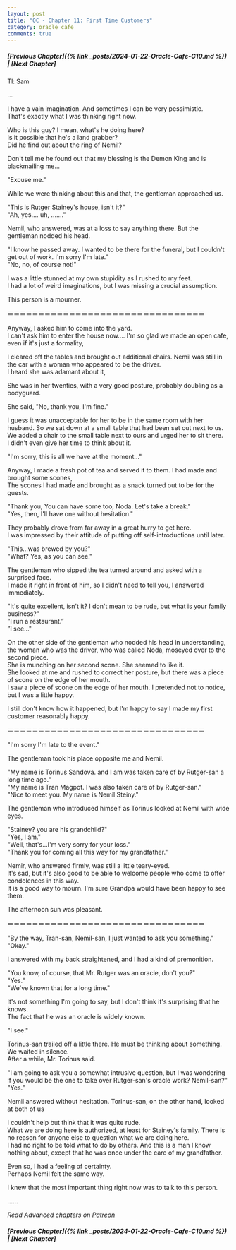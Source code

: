 ```yaml
---
layout: post
title: "OC - Chapter 11: First Time Customers"
category: oracle cafe
comments: true
---
```


##### [Previous Chapter]({% link _posts/2024-01-22-Oracle-Cafe-C10.md %}) \| [Next Chapter]




Tl: Sam


…



I have a vain imagination. And sometimes I can be very pessimistic.     
That's exactly what I was thinking right now.


Who is this guy? I mean, what's he doing here?     
Is it possible that he's a land grabber?      
Did he find out about the ring of Nemil?
<!--more-->

Don't tell me he found out that my blessing is the Demon King and is blackmailing me...

"Excuse me."

While we were thinking about this and that, the gentleman approached us.

"This is Rutger Stainey's house, isn't it?"      
"Ah, yes.... uh, ......."



Nemil, who answered, was at a loss to say anything there. But the gentleman nodded his head.

"I know he passed away. I wanted to be there for the funeral, but I couldn't get out of work. I'm sorry I'm late."      
"No, no, of course not!"



I was a little stunned at my own stupidity as I rushed to my feet.         
I had a lot of weird imaginations, but I was missing a crucial assumption.

This person is a mourner.


＝＝＝＝＝＝＝＝＝＝＝＝＝＝＝＝＝＝＝＝＝＝＝＝＝＝＝＝＝＝＝＝


Anyway, I asked him to come into the yard.     
I can't ask him to enter the house now.... I'm so glad we made an open cafe, even if it's just a formality,

I cleared off the tables and brought out additional chairs. Nemil was still in the car with a woman who appeared to be the driver.     
I heard she was adamant about it,

She was in her twenties, with a very good posture, probably doubling as a bodyguard.

She said, "No, thank you, I'm fine."


I guess it was unacceptable for her to be in the same room with her husband. So we sat down at a small table that had been set out next to us.     
We added a chair to the small table next to ours and urged her to sit there.      
I didn't even give her time to think about it.

"I'm sorry, this is all we have at the moment..."

Anyway, I made a fresh pot of tea and served it to them. I had made and brought some scones,      
The scones I had made and brought as a snack turned out to be for the guests.

"Thank you, You can have some too, Noda. Let's take a break."     
"Yes, then, I'll have one without hesitation."



They probably drove from far away in a great hurry to get here.      
I was impressed by their attitude of putting off self-introductions until later.

"This...was brewed by you?"      
"What? Yes, as you can see."



The gentleman who sipped the tea turned around and asked with a surprised face.      
I made it right in front of him, so I didn't need to tell you, I answered immediately. 

"It's quite excellent, isn't it? I don't mean to be rude, but what is your family business?"      
”I run a restaurant.”      
”I see..."

On the other side of the gentleman who nodded his head in understanding, the woman who was the driver, who was called Noda, moseyed over to the second piece.      
She is munching on her second scone. She seemed to like it.     
She looked at me and rushed to correct her posture, but there was a piece of scone on the edge of her mouth.      
I saw a piece of scone on the edge of her mouth. I pretended not to notice, but I was a little happy.

<div data-nat="424166"></div>

I still don't know how it happened, but I'm happy to say I made my first customer reasonably happy.    


＝＝＝＝＝＝＝＝＝＝＝＝＝＝＝＝＝＝＝＝＝＝＝＝＝＝＝＝＝＝＝＝


"I'm sorry I'm late to the event."


The gentleman took his place opposite me and Nemil.


"My name is Torinus Sandova. and I am was taken care of by Rutger-san a long time ago."    
"My name is Tran Magpot. I was also taken care of by Rutger-san."        
"Nice to meet you. My name is Nemil Steiny."

The gentleman who introduced himself as Torinus looked at Nemil with wide eyes.    

"Stainey? you are his grandchild?"    
"Yes, I am."      
"Well, that's...I'm very sorry for your loss."     
"Thank you for coming all this way for my grandfather."

Nemir, who answered firmly, was still a little teary-eyed.      
It's sad, but it's also good to be able to welcome people who come to offer condolences in this way.        
It is a good way to mourn. I'm sure Grandpa would have been happy to see them.

The afternoon sun was pleasant.



＝＝＝＝＝＝＝＝＝＝＝＝＝＝＝＝＝＝＝＝＝＝＝＝＝＝＝＝＝＝＝＝



"By the way, Tran-san, Nemil-san, I just wanted to ask you something."     
"Okay."



I answered with my back straightened, and I had a kind of premonition.

"You know, of course, that Mr. Rutger was an oracle, don't you?"     
"Yes."      
"We've known that for a long time."

It's not something I'm going to say, but I don't think it's surprising that he knows.     
The fact that he was an oracle is widely known.

"I see."

Torinus-san trailed off a little there. He must be thinking about something.    
We waited in silence.      
After a while, Mr. Torinus said.

"I am going to ask you a somewhat intrusive question, but I was wondering if you would be the one to take over Rutger-san's oracle work? Nemil-san?"      
"Yes."

Nemil answered without hesitation. Torinus-san, on the other hand, looked at both of us

I couldn't help but think that it was quite rude.      
What we are doing here is authorized, at least for Stainey's family. There is no reason for anyone else to question what we are doing here.      
I had no right to be told what to do by others. And this is a man I know nothing about, except that he was once under the care of my grandfather.

Even so, I had a feeling of certainty.     
Perhaps Nemil felt the same way.

I knew that the most important thing right now was to talk to this person.






......


_Read Advanced chapters on [Patreon]( https://www.patreon.com/bePatron?u=90469752 )_


##### [Previous Chapter]({% link _posts/2024-01-22-Oracle-Cafe-C10.md %}) \| [Next Chapter]
